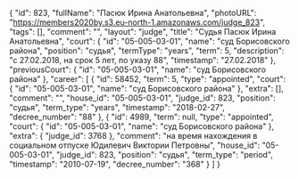 {
    "id": 823,
    "fullName": "Пасюк Ирина Анатольевна",
    "photoURL": "https://members2020by.s3.eu-north-1.amazonaws.com/judge_823",
    "tags": [],
    "comment": "",
    "layout": "judge",
    "title": "Судья Пасюк Ирина Анатольевна",
    "court": {
        "id": "05-005-03-01",
        "name": "суд Борисовского района",
        "position": "судья",
        "termType": "years",
        "term": 5,
        "description": "c 27.02.2018, на срок 5 лет, по указу 88",
        "timestamp": "27.02.2018"
    },
    "previousCourt": {
        "id": "05-005-03-01",
        "name": "суд Борисовского района"
    },
    "career": [
        {
            "id": 58452,
            "term": 5,
            "type": "appointed",
            "court": {
                "id": "05-005-03-01",
                "name": "суд Борисовского района"
            },
            "extra": [],
            "comment": "",
            "house_id": "05-005-03-01",
            "judge_id": 823,
            "position": "судья",
            "term_type": "years",
            "timestamp": "2018-02-27",
            "decree_number": "88"
        },
        {
            "id": 4989,
            "term": null,
            "type": "appointed",
            "court": {
                "id": "05-005-03-01",
                "name": "суд Борисовского района"
            },
            "extra": {
                "judge_id": 3768
            },
            "comment": "на время нахождения в социальном отпуске Юдилевич Виктории Петровны",
            "house_id": "05-005-03-01",
            "judge_id": 823,
            "position": "судья",
            "term_type": "period",
            "timestamp": "2010-07-19",
            "decree_number": "368"
        }
    ]
}